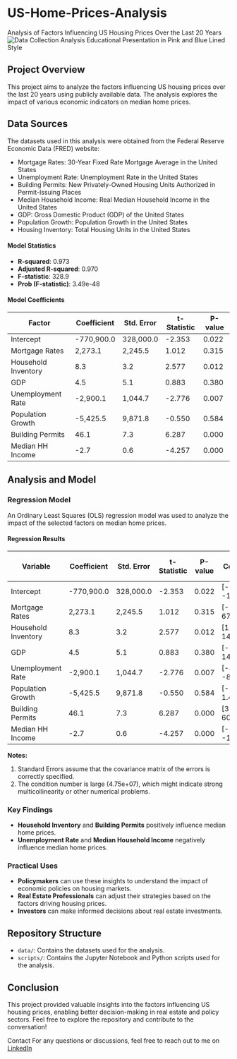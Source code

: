 # US-Home-Prices-Analysis
Analysis of Factors Influencing US Housing Prices Over the Last 20 Years
![Data Collection   Analysis Educational Presentation in Pink and Blue Lined Style](https://github.com/guruuvai/US-Home-Prices-Analysis/assets/67874401/832163f8-c687-47e8-95e8-f4bf1d365b41)

## Project Overview

This project aims to analyze the factors influencing US housing prices over the last 20 years using publicly available data. The analysis explores the impact of various economic indicators on median home prices.

## Data Sources

The datasets used in this analysis were obtained from the Federal Reserve Economic Data (FRED) website:
- Mortgage Rates: 30-Year Fixed Rate Mortgage Average in the United States
- Unemployment Rate: Unemployment Rate in the United States
- Building Permits: New Privately-Owned Housing Units Authorized in Permit-Issuing Places
- Median Household Income: Real Median Household Income in the United States
- GDP: Gross Domestic Product (GDP) of the United States
- Population Growth: Population Growth in the United States
- Housing Inventory: Total Housing Units in the United States


#### Model Statistics
- **R-squared**: 0.973
- **Adjusted R-squared**: 0.970
- **F-statistic**: 328.9
- **Prob (F-statistic)**: 3.49e-48

#### Model Coefficients
| Factor               | Coefficient   | Std. Error | t-Statistic | P-value  |
|----------------------|---------------|------------|-------------|----------|
| Intercept            | -770,900.0    | 328,000.0  | -2.353      | 0.022    |
| Mortgage Rates       | 2,273.1       | 2,245.5    | 1.012       | 0.315    |
| Household Inventory  | 8.3           | 3.2        | 2.577       | 0.012    |
| GDP                  | 4.5           | 5.1        | 0.883       | 0.380    |
| Unemployment Rate    | -2,900.1      | 1,044.7    | -2.776      | 0.007    |
| Population Growth    | -5,425.5      | 9,871.8    | -0.550      | 0.584    |
| Building Permits     | 46.1          | 7.3        | 6.287       | 0.000    |
| Median HH Income     | -2.7          | 0.6        | -4.257      | 0.000    |

## Analysis and Model

### Regression Model
An Ordinary Least Squares (OLS) regression model was used to analyze the impact of the selected factors on median home prices.
#### Regression Results

| Variable            | Coefficient   | Std. Error | t-Statistic | P-value  | 95% Confidence Interval |
|---------------------|---------------|------------|-------------|----------|-------------------------|
| Intercept           | -770,900.0    | 328,000.0  | -2.353      | 0.022    | [-1.42e+06, -1.17e+05]  |
| Mortgage Rates      | 2,273.1       | 2,245.5    | 1.012       | 0.315    | [-2211.453, 6757.705]   |
| Household Inventory | 8.3           | 3.2        | 2.577       | 0.012    | [1.866, 14.719]         |
| GDP                 | 4.5           | 5.1        | 0.883       | 0.380    | [-5.730, 14.817]        |
| Unemployment Rate   | -2,900.1      | 1,044.7    | -2.776      | 0.007    | [-4986.508, -813.622]   |
| Population Growth   | -5,425.5      | 9,871.8    | -0.550      | 0.584    | [-2.51e+04, 1.43e+04]   |
| Building Permits    | 46.1          | 7.3        | 6.287       | 0.000    | [31.487, 60.804]        |
| Median HH Income    | -2.7          | 0.6        | -4.257      | 0.000    | [-3.985, -1.440]        |

**Notes:**
1. Standard Errors assume that the covariance matrix of the errors is correctly specified.
2. The condition number is large (4.75e+07), which might indicate strong multicollinearity or other numerical problems.

### Key Findings
- **Household Inventory** and **Building Permits** positively influence median home prices.
- **Unemployment Rate** and **Median Household Income** negatively influence median home prices.

### Practical Uses
- **Policymakers** can use these insights to understand the impact of economic policies on housing markets.
- **Real Estate Professionals** can adjust their strategies based on the factors driving housing prices.
- **Investors** can make informed decisions about real estate investments.

## Repository Structure

- `data/`: Contains the datasets used for the analysis.
- `scripts/`: Contains the Jupyter Notebook and Python scripts used for the analysis.


## Conclusion
This project provided valuable insights into the factors influencing US housing prices, enabling better decision-making in real estate and policy sectors. Feel free to explore the repository and contribute to the conversation!

Contact
For any questions or discussions, feel free to reach out to me on [LinkedIn](https://www.linkedin.com/in/vaibhavtembhekar/)

